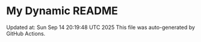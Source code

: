 # My Dynamic README
Updated at: Sun Sep 14 20:19:48 UTC 2025
This file was auto-generated by GitHub Actions.
